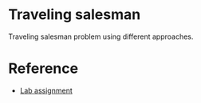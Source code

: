 # Traveling salesman

Traveling salesman problem using different approaches.

# Reference

* [Lab assignment](https://docs.google.com/document/d/1a691HPtHQL4qBtI2qaTMTp23wxZvU8-CCIbGOyNJRQo/edit#heading=h.5bq8rsdy1ujx)